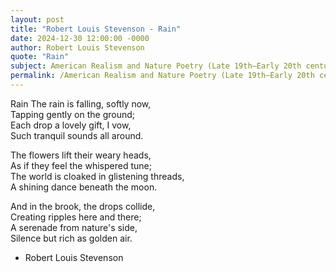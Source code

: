 ```yaml
---
layout: post
title: "Robert Louis Stevenson - Rain"
date: 2024-12-30 12:00:00 -0000
author: Robert Louis Stevenson
quote: "Rain"
subject: American Realism and Nature Poetry (Late 19th–Early 20th century)
permalink: /American Realism and Nature Poetry (Late 19th–Early 20th century)/Robert Louis Stevenson/Robert Louis Stevenson - Rain
---
```


Rain
The rain is falling, softly now,  
       Tapping gently on the ground;  
Each drop a lovely gift, I vow,  
       Such tranquil sounds all around.

The flowers lift their weary heads,  
       As if they feel the whispered tune;  
The world is cloaked in glistening threads,  
       A shining dance beneath the moon.

And in the brook, the drops collide,  
       Creating ripples here and there;  
A serenade from nature's side,  
       Silence but rich as golden air.




- Robert Louis Stevenson
